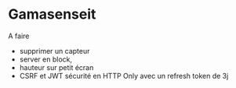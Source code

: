 # Gamasenseit

A faire

+ supprimer un capteur
+ server en block,
+ hauteur sur petit écran
+ CSRF et JWT sécurité en HTTP Only avec un refresh token de 3j
  

